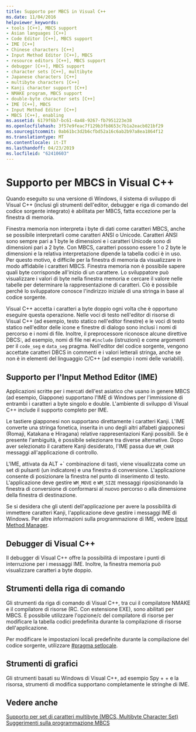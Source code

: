 ```yaml
---
title: Supporto per MBCS in Visual C++
ms.date: 11/04/2016
helpviewer_keywords:
- tools [C++], MBCS support
- Asian languages [C++]
- Code Editor [C++], MBCS support
- IME [C++]
- Chinese characters [C++]
- Input Method Editor [C++], MBCS
- resource editors [C++], MBCS support
- debugger [C++], MBCS support
- character sets [C++], multibyte
- Japanese characters [C++]
- multibyte characters [C++]
- Kanji character support [C++]
- NMAKE program, MBCS support
- double-byte character sets [C++]
- IME [C++], MBCS
- Input Method Editor [C++]
- MBCS [C++], enabling
ms.assetid: 6179f6b7-bc61-4a48-9267-fb7951223e38
ms.openlocfilehash: 3f57e9feac7f129b3fb8653c7b1a2eacb021bf29
ms.sourcegitcommit: 0ab61bc3d2b6cfbd52a16c6ab2b97a8ea1864f12
ms.translationtype: MT
ms.contentlocale: it-IT
ms.lasthandoff: 04/23/2019
ms.locfileid: "62410603"
---
```

# <a name="mbcs-support-in-visual-c"></a>Supporto per MBCS in Visual C++

Quando eseguito su una versione di Windows, il sistema di sviluppo di Visual C++ (inclusi gli strumenti dell'editor, debugger e riga di comando del codice sorgente integrato) è abilitata per MBCS, fatta eccezione per la finestra di memoria.

Finestra memoria non interpreta i byte di dati come caratteri MBCS, anche se possibile interpretarli come caratteri ANSI o Unicode. Caratteri ANSI sono sempre pari a 1 byte le dimensioni e i caratteri Unicode sono di dimensioni pari a 2 byte. Con MBCS, caratteri possono essere 1 o 2 byte le dimensioni e la relativa interpretazione dipende la tabella codici è in uso. Per questo motivo, è difficile per la finestra di memoria da visualizzare in modo affidabile i caratteri MBCS. Finestra memoria non è possibile sapere quali byte corrisponde all'inizio di un carattere. Lo sviluppatore può visualizzare i valori di byte nella finestra memoria e cercare il valore nelle tabelle per determinare la rappresentazione di caratteri. Ciò è possibile perché lo sviluppatore conosce l'indirizzo iniziale di una stringa in base al codice sorgente.

Visual C++ accetta i caratteri a byte doppio ogni volta che è opportuno eseguire questa operazione. Nelle voci di testo nell'editor di risorse di Visual C++ (ad esempio, testo statico nell'editor finestre) e le voci di testo statico nell'editor delle icone e finestre di dialogo sono inclusi i nomi di percorso e i nomi di file. Inoltre, il preprocessore riconosce alcune direttive DBCS:, ad esempio, nomi di file nei `#include` (istruzioni) e come argomenti per il `code_seg` e `data_seg` pragma. Nell'editor del codice sorgente, vengono accettate caratteri DBCS in commenti e i valori letterali stringa, anche se non è in elementi del linguaggio C/C++ (ad esempio i nomi delle variabili).

##  <a name="_core_support_for_the_input_method_editor_.28.ime.29"></a> Supporto per l'Input Method Editor (IME)

Applicazioni scritte per i mercati dell'est asiatico che usano in genere MBCS (ad esempio, Giappone) supportano l'IME di Windows per l'immissione di entrambi i caratteri a byte singolo e double. L'ambiente di sviluppo di Visual C++ include il supporto completo per IME.

Le tastiere giapponesi non supportano direttamente i caratteri Kanji. L'IME converte una stringa fonetica, inserita in uno degli altri alfabeti giapponesi (Romaji, Katakana e Hiragana) relative rappresentazioni Kanji possibili. Se è presente l'ambiguità, è possibile selezionare tra diverse alternative. Dopo aver selezionato il carattere Kanji desiderato, l'IME passa due `WM_CHAR` messaggi all'applicazione di controllo.

L'IME, attivata da ALT +\` combinazione di tasti, viene visualizzata come un set di pulsanti (un indicatore) e una finestra di conversione. L'applicazione consente di posizionare la finestra nel punto di inserimento di testo. L'applicazione deve gestire `WM_MOVE` e `WM_SIZE` messaggi riposizionando la finestra di conversione di conformarsi al nuovo percorso o alla dimensione della finestra di destinazione.

Se si desidera che gli utenti dell'applicazione per avere la possibilità di immettere caratteri Kanji, l'applicazione deve gestire i messaggi IME di Windows. Per altre informazioni sulla programmazione di IME, vedere [Input Method Manager](/windows/desktop/intl/input-method-manager).

## <a name="visual-c-debugger"></a>Debugger di Visual C++

Il debugger di Visual C++ offre la possibilità di impostare i punti di interruzione per i messaggi IME. Inoltre, la finestra memoria può visualizzare caratteri a byte doppio.

## <a name="command-line-tools"></a>Strumenti della riga di comando

Gli strumenti da riga di comando di Visual C++, tra cui il compilatore NMAKE e il compilatore di risorse (RC. Con estensione EXE), sono abilitati per MBCS. È possibile utilizzare l'opzione/c del compilatore di risorse per modificare la tabella codici predefinita durante la compilazione di risorse dell'applicazione.

Per modificare le impostazioni locali predefinite durante la compilazione del codice sorgente, utilizzare [#pragma setlocale](../preprocessor/setlocale.md).

## <a name="graphical-tools"></a>Strumenti di grafici

Gli strumenti basati su Windows di Visual C++, ad esempio Spy + + e la risorsa, strumenti di modifica supportano completamente le stringhe di IME.

## <a name="see-also"></a>Vedere anche

[Supporto per set di caratteri multibyte (MBCS, Multibyte Character Set)](../text/support-for-multibyte-character-sets-mbcss.md)<br/>
[Suggerimenti sulla programmazione MBCS](../text/mbcs-programming-tips.md)
